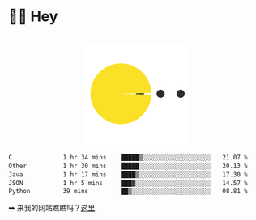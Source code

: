 
# 👋🏻 Hey
<div align="center">
	<br>
	<img src="https://raw.githubusercontent.com/Aniket965/Aniket965/master/pacman.svg?sanitize=true" width="200" height="200">
	<br>
</div>

<!--START_SECTION:waka-->

```txt
C              1 hr 34 mins    █████▒░░░░░░░░░░░░░░░░░░░   21.07 %
Other          1 hr 30 mins    █████░░░░░░░░░░░░░░░░░░░░   20.13 %
Java           1 hr 17 mins    ████▒░░░░░░░░░░░░░░░░░░░░   17.30 %
JSON           1 hr 5 mins     ███▓░░░░░░░░░░░░░░░░░░░░░   14.57 %
Python         39 mins         ██▒░░░░░░░░░░░░░░░░░░░░░░   08.81 %
```

<!--END_SECTION:waka-->

 ➡️  来我的网站瞧瞧吗？[这里](https://www.shaolongfei.com)
